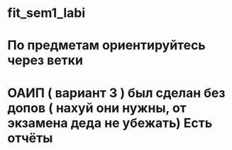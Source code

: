 # fit_sem1_labi
# По предметам ориентируйтесь через ветки
# ОАИП ( вариант 3 ) был сделан без допов ( нахуй они нужны, от экзамена деда не убежать) Есть отчёты

